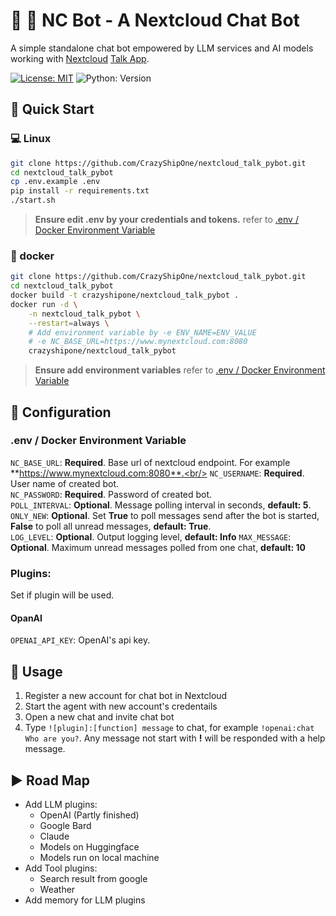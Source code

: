 # 💬 👲 NC Bot - A Nextcloud Chat Bot

A simple standalone chat bot empowered by LLM services and AI models working with [Nextcloud](https://nextcloud.com) [Talk App](https://nextcloud.com/talk/).

[![License: MIT](https://img.shields.io/badge/License-MIT-blue)](https://opensource.org/licenses/MIT)
![Python: Version](https://img.shields.io/badge/python-%3E%3D3.7-green)

## 🏃 Quick Start

### 💻 Linux

```bash
git clone https://github.com/CrazyShipOne/nextcloud_talk_pybot.git
cd nextcloud_talk_pybot
cp .env.example .env
pip install -r requirements.txt
./start.sh
```

> **Ensure edit .env by your credentials and tokens.**  refer to [.env / Docker Environment Variable](#envs)

### 🌅 docker
```bash
git clone https://github.com/CrazyShipOne/nextcloud_talk_pybot.git
cd nextcloud_talk_pybot
docker build -t crazyshipone/nextcloud_talk_pybot .
docker run -d \
    -n nextcloud_talk_pybot \
    --restart=always \
    # Add environment variable by -e ENV_NAME=ENV_VALUE
    # -e NC_BASE_URL=https://www.mynextcloud.com:8080
    crazyshipone/nextcloud_talk_pybot
```

> **Ensure add environment variables** refer to [.env / Docker Environment Variable](#envs)

## 📕 Configuration

### <a name="envs"></a> .env / Docker Environment Variable

`NC_BASE_URL`: **Required**. Base url of nextcloud endpoint. For example **https://www.mynextcloud.com:8080**.<br/>
`NC_USERNAME`: **Required**. User name of created bot.<br/>
`NC_PASSWORD`: **Required**. Password of created bot.<br/>
`POLL_INTERVAL`: **Optional**. Message polling interval in seconds, **default: 5**.<br/>
`ONLY_NEW`: **Optional**. Set **True** to poll messages send after the bot is started, **False** to poll all unread messages, **default: True**.<br/>
`LOG_LEVEL`: **Optional**. Output logging level,  **default: Info**
`MAX_MESSAGE`: **Optional**. Maximum unread messages polled from one chat,  **default: 10**

### Plugins: 
Set if plugin will be used.

#### OpanAI
`OPENAI_API_KEY`: OpenAI's api key.


## 🚊 Usage

1. Register a new account for chat bot in Nextcloud
2. Start the agent with new account's credentails
3. Open a new chat and invite chat bot
4. Type `![plugin]:[function] message` to chat, for example `!openai:chat Who are you?`. Any message not start with **!** will be responded with a help message.


## ▶️ Road Map

* Add LLM plugins:
    * OpenAI (Partly finished)
    * Google Bard
    * Claude
    * Models on Huggingface
    * Models run on local machine
* Add Tool plugins:
    * Search result from google
    * Weather
* Add memory for LLM plugins

